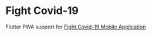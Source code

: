 # Fight Covid-19

Flutter PWA support for [Fight Covid-19 Mobile Application](https://github.com/teamboilerplate/covid19-flutter)